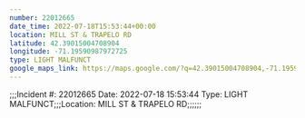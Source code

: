 ```yaml
---
number: 22012665
date_time: 2022-07-18T15:53:44+00:00
location: MILL ST & TRAPELO RD
latitude: 42.39015004708904
longitude: -71.19590987972725
type: LIGHT MALFUNCT
google_maps_link: https://maps.google.com/?q=42.39015004708904,-71.19590987972725
---
```


;;;Incident #: 22012665  Date: 2022-07-18 15:53:44   Type: LIGHT MALFUNCT;;;Location: MILL ST & TRAPELO RD;;;;;;
